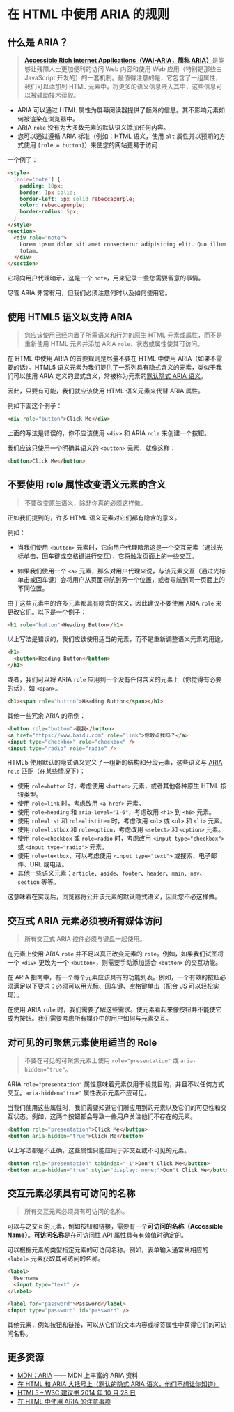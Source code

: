 # 在 HTML 中使用 ARIA 的规则

## 什么是 ARIA？

> [**Accessible Rich Internet Applications（WAI-ARIA，简称 ARIA）**](https://www.w3.org/WAI/intro/aria)是能够让残障人士更加便利的访问 Web 内容和使用 Web 应用（特别是那些由 JavaScript 开发的）的一套机制。最值得注意的是，它包含了一组属性，我们可以添加到 HTML 元素中，将更多的语义信息嵌入其中，这些信息可以被辅助技术读取。

- ARIA 可以通过 HTML 属性为屏幕阅读器提供了额外的信息。其不影响元素如何被渲染在浏览器中。
- ARIA `role` 没有为大多数元素的默认语义添加任何内容。
- 您可以通过遵循 ARIA 标准（例如：HTML 语义，使用 `alt` 属性并以预期的方式使用 `[role = button]`）来使您的网站更易于访问

一个例子：

```html
<style>
  [role='note'] {
    padding: 10px;
    border: 1px solid;
    border-left: 5px solid rebeccapurple;
    color: rebeccapurple;
    border-radius: 5px;
  }
</style>
<section>
  <div role="note">
    Lorem ipsum dolor sit amet consectetur adipisicing elit. Quo illum cum
    totam.
  </div>
</section>
```

它将向用户代理暗示，这是一个 `note`，用来记录一些您需要留意的事情。

尽管 ARIA 非常有用，但我们必须注意何时以及如何使用它。

## 使用 HTML5 语义以支持 ARIA

> 您应该使用已经内置了所需语义和行为的原生 HTML 元素或属性，而不是重新使用 HTML 元素并添加 ARIA `role`、状态或属性使其可访问。

在 HTML 中使用 ARIA 的首要规则是尽量不要在 HTML 中使用 ARIA（如果不需要的话）。HTML5 语义元素为我们提供了一系列具有隐式含义的元素，类似于我们可以使用 ARIA 定义的显式含义，常被称为元素的[默认隐式 ARIA 语义](https://www.w3.org/TR/wai-aria-1.1/%23implicit_semantics)。

因此，只要有可能，我们就应该使用 HTML 语义元素来代替 ARIA 属性。

例如下面这个例子：

```html
<div role="button">Click Me</div>
```

上面的写法是错误的，你不应该使用 `<div>` 和 ARIA `role` 来创建一个按钮。

我们应该只使用一个明确其语义的 `<button>` 元素，就像这样：

```html
<button>Click Me</button>
```

## 不要使用 role 属性改变语义元素的含义

> 不要改变原生语义，除非你真的必须这样做。

正如我们提到的，许多 HTML 语义元素对它们都有隐含的意义。

例如：

- 当我们使用 `<button>` 元素时，它向用户代理暗示这是一个交互元素（通过光标单击、回车键或空格键进行交互），它将触发页面上的一些交互。

- 如果我们使用一个 `<a>` 元素，那么对用户代理来说，与该元素交互（通过光标单击或回车键）会将用户从页面导航到另一个位置，或者导航到同一页面上的不同位置。

由于这些元素中的许多元素都具有隐含的含义，因此建议不要使用 ARIA `role` 来更改它们。以下是一个例子：

```html
<h1 role="button">Heading Button</h1>
```

以上写法是错误的，我们应该使用适当的元素，而不是重新调整语义元素的用途。

```html
<h1>
  <button>Heading Button</button>
</h1>
```

或者，我们可以将 ARIA `role` 应用到一个没有任何含义的元素上（你觉得有必要的话），如 `<span>`。

```html
<h1><span role="button">Heading Button</span></h1>
```

其他一些冗余 ARIA 的示例：

```html
<button role="button">戳我</button>
<a href="https://www.baidu.com" role="link">你敢点我吗？</a>
<input type="checkbox" role="checkbox" />
<input type="radio" role="radio" />
```

HTML5 使用默认的隐式语义定义了一组新的结构和分段元素，这些语义与 [ARIA `role`](https://developer.mozilla.org/en-US/docs/Web/Accessibility/ARIA/Roles/Region_role) 匹配（在某些情况下）：

- 使用 `role=button` 时，考虑使用 `<button>` 元素，或者其他各种原生 HTML 按钮类型。
- 使用 `role=link` 时，考虑改用 `<a href>` 元素。
- 使用 `role=heading` 和 `aria-level="1-6"`，考虑改用 `<h1>` 到 `<h6>` 元素。
- 使用 `role=list` 和 `role=listitem` 时，考虑改用 `<ol>` 或 `<ul>` 和 `<li>` 元素。
- 使用 `role=listbox` 和 `role=option`，考虑改用 `<select>` 和 `<option>` 元素。
- 使用 `role=checkbox` 或 `role=radio` 时，考虑改用 `<input type="checkbox">` 或 `<input type="radio">` 元素。
- 使用 `role=textbox`，可以考虑使用 `<input type="text">` 或搜索、电子邮件、URL 或电话。
- 其他一些语义元素：`article`、`aside`、`footer`、`header`、`main`、`nav`、`section` 等等。

这意味着在实现后，浏览器将公开该元素的默认隐式语义，因此您不必这样做。

## 交互式 ARIA 元素必须被所有媒体访问

> 所有交互式 ARIA 控件必须与键盘一起使用。

在元素上使用 ARIA `role` 并不足以真正改变元素的 `role`。例如，如果我们试图将一个 `<div>` 更改为一个 `<button>`，则需要手动添加适合 `<button>` 的交互功能。

在 ARIA 指南中，有一个每个元素应该具有的功能列表。例如，一个有效的按钮必须满足以下要求：必须可以用光标、回车键、空格键单击（配合 JS 可以轻松实现）。

在使用 ARIA `role` 时，我们需要了解这些需求。使元素看起来像按钮并不能使它成为按钮。我们需要考虑所有媒介中的用户如何与元素交互。

## 对可见的可聚焦元素使用适当的 Role

> 不要在可见的可聚焦元素上使用 `role="presentation"` 或 `aria-hidden="true"`。

ARIA `role="presentation"` 属性意味着元素仅用于视觉目的，并且不以任何方式交互。`aria-hidden="true"` 属性表示元素不应可见。

当我们使用这些属性时，我们需要知道它们所应用到的元素以及它们的可见性和交互状态。例如，这两个按钮都会导致一些用户关注他们不存在的元素。

```html
<button role="presentation">Click Me</button>
<button aria-hidden="true">Click Me</button>
```

以上写法都是不正确，这些属性只能应用于非交互或不可见的元素。

```html
<button role="presentation" tabindex="-1">Don't Click Me</button>
<button aria-hidden="true" style="display: none;">Don't Click Me</button>
```

## 交互元素必须具有可访问的名称

> 所有交互元素必须具有可访问的名称。

可以与之交互的元素，例如按钮和链接，需要有一个**可访问的名称（Accessible Name）**。**可访问名称**是在可访问性 API 属性具有有效值时确定的。

可以根据元素的类型指定元素的可访问名称。例如，表单输入通常从相应的 `<label>` 元素获取其可访问的名称。

```html
<label>
  Username
  <input type="text" />
</label>

<label for="password">Password</label>
<input type="password" id="password" />
```

其他元素，例如按钮和链接，可以从它们的文本内容或标签属性中获得它们的可访问名称。

## 更多资源

- [MDN：ARIA](https://developer.mozilla.org/en-US/docs/Web/Accessibility/ARIA) —— MDN 上丰富的 ARIA 资料
- [在 HTML 和 ARIA 大括号上（默认的隐式 ARIA 语义，他们不想让你知道）](http://html5doctor.com/on-html-belts-and-aria-braces/)
- [HTML5 – W3C 建议书 2014 年 10 月 28 日](https://www.w3.org/TR/html5/)
- [在 HTML 中使用 ARIA 的注意事项](http://w3c.github.io/aria-in-html/)
